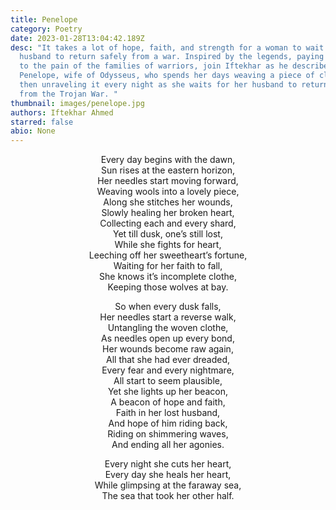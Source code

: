 ```yaml
---
title: Penelope
category: Poetry
date: 2023-01-28T13:04:42.189Z
desc: "It takes a lot of hope, faith, and strength for a woman to wait for her
  husband to return safely from a war. Inspired by the legends, paying tribute
  to the pain of the families of warriors, join Iftekhar as he describes
  Penelope, wife of Odysseus, who spends her days weaving a piece of cloth and
  then unraveling it every night as she waits for her husband to return home
  from the Trojan War. "
thumbnail: images/penelope.jpg
authors: Iftekhar Ahmed
starred: false
abio: None
---
```

<p style="text-align: center;align:center;">Every day begins with the dawn,<br>
Sun rises at the eastern horizon,<br>
Her needles start moving forward,<br>
Weaving wools into a lovely piece,<br>
Along she stitches her wounds,<br>
Slowly healing her broken heart,<br>
Collecting each and every shard,<br>
Yet till dusk, one’s still lost,<br>
While she fights for heart,<br>
Leeching off her sweetheart’s fortune,<br>
Waiting for her faith to fall,<br>
She knows it’s incomplete clothe,<br>
Keeping those wolves at bay.<br></p>

<p style="text-align: center;align:center;">So when every dusk falls,<br>
Her needles start a reverse walk,<br>
Untangling the woven clothe,<br>
As needles open up every bond,<br>
Her wounds become raw again,<br>
All that she had ever dreaded,<br>
Every fear and every nightmare,<br>
All start to seem plausible,<br>
Yet she lights up her beacon,<br>
A beacon of hope and faith,<br>
Faith in her lost husband,<br>
And hope of him riding back,<br>
Riding on shimmering waves,<br>
And ending all her agonies.<br></p>

<p style="text-align: center;align:center;">Every night she cuts her heart,<br>
Every day she heals her heart,<br>
While glimpsing at the faraway sea,<br>
The sea that took her other half.<br></p>